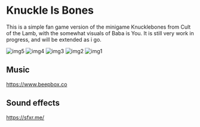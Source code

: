 # Knuckle Is Bones
This is a simple fan game version of the minigame Knucklebones from Cult of the Lamb, with the somewhat visuals of Baba is You.
It is still very work in progress, and will be extended as i go.

![img5](https://github.com/user-attachments/assets/44d5eef0-b9c1-48ab-aefe-bab6155b48d0)
![img4](https://github.com/user-attachments/assets/29ac47bd-9688-44e4-95f0-ed274d071815)
![img3](https://github.com/user-attachments/assets/752d5b48-5633-48f9-a49e-d4a33795424a)
![img2](https://github.com/user-attachments/assets/47ef490c-316d-4b77-925a-48e1337e4c23)
![img1](https://github.com/user-attachments/assets/d5107b60-f3f4-4575-9e1c-efc38252bfcf)

## Music
https://www.beepbox.co

## Sound effects
https://sfxr.me/